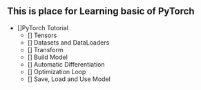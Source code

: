 ## This is place for Learning basic of PyTorch

- []PyTorch Tutorial
  - [] Tensors
  - [] Datasets and DataLoaders
  - [] Transform
  - [] Build Model
  - [] Automatic Differentiation
  - [] Optimization Loop
  - [] Save, Load and Use Model
